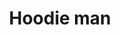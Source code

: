 ---
pid: LLG32
title: Hoodie man
location_transcription: Chestnut Hill
zipcode: '19002'
outside_phl: 'Ambler PA '
neighborhood: 
age: '14'
age_range: 13-19
instagram: 
image_file_name: LLG_32.jpg
proposal_transcription: A man in a hoodie
topic: Pop Culture,Youth
topic_summary: 0, 0
type: Conceptual
keywords_other: fashion, hoodie, Chestnut Hill
credit: 
image_labels: 
twitter: 
facebook: 
permalink: "/monuments/llg32/"
layout: item-page
---